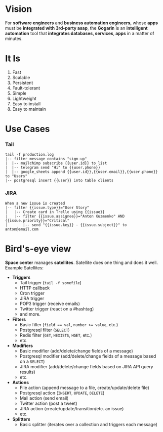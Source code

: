 # Vision

For **software engineers** and **business automation engineers**, whose **apps** must be **integrated with 3rd-party asap**, the **Gogarin** is an **intelligent automation** tool that **integrates databases, services, apps** in a matter of minutes.

# It Is

1. Fast
1. Scalable
1. Persistent
1. Fault-tolerant
1. Simple
1. Lightweight
1. Easy to install
1. Easy to maintain

# Use Cases

### Tail

```
tail -f production.log
|-- filter message contains "sign-up"
|  |-- mailchimp subscribe {{user.id}} to list
|  |-- telegram send "Hi" to {{user.phone}}
|  |-- google_sheets append {{user.id}},{{user.email}},{{user.phone}} to "Users"
|-- postgresql insert {{user}} into table clients
```

### JIRA

```
When a new issue is created
|-- filter {{issue.type}}="User Story"
|   |-- Create card in Trello using {{issue}}
|   |-- filter {{issue.assignee}}="Anton Kuzmenko" AND {{issue.priority}}="Critical"
|       |-- send "{{issue.key}} - {{issue.subject}}" to anton@email.com
```

# Bird's-eye view
**Space center** manages **satellites**. Satellite does one thing and does it well.
Example Satellites:
 - **Triggers**
   - Tail trigger (`tail -f somefile`)
   - HTTP callback
   - Cron trigger
   - JIRA trigger
   - POP3 trigger (receive emails)
   - Twitter trigger (react on a #hashtag)
   - and more.
 - **Filters**
   - Basic filter (`field == val`, `number >= value`, etc.)
   - Postgresql filter (`SELECT`)
   - Redis filter (`GET`, `HEXISTS`, `HGET`, etc.)
   - etc.
 - **Modifiers**
   - Basic modifier (add/delete/change fields of a message)
   - Postgresql modifier (add/delete/change fields of a message based on a `SELECT`)
   - JIRA modifier (add/delete/change fields based on JIRA API query results)
   - etc.
 - **Actions**
   - File action (append message to a file, create/update/delete file)
   - Postgresql action (`INSERT`, `UPDATE`, `DELETE`)
   - Mail action (send email)
   - Twitter action (post a tweet)
   - JIRA action (create/update/transition/etc. an issue)
   - etc.
 - **Splitters**
   - Basic splitter (iterates over a collection and triggers each message)
